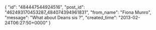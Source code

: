  {
   "id": "484447544924516",
   "post_id": "462493170453287_484074394961831",
   "from_name": "Fiona Munro",
   "message": "What about Deans sis ?",
   "created_time": "2013-02-24T06:27:50+0000"
 }
